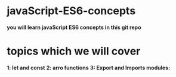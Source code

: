 # javaScript-ES6-concepts

**you will learn javaScript ES6 concepts in this git repo**

# topics which we will cover

**1: let and const**
**2: arro functions**
**3: Export and Imports modules:**



